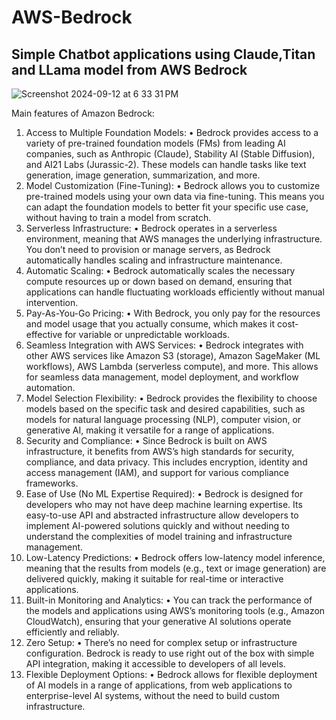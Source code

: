# AWS-Bedrock

## Simple Chatbot applications using Claude,Titan and LLama model from AWS Bedrock 

![Screenshot 2024-09-12 at 6 33 31 PM](https://github.com/user-attachments/assets/7431d38d-55c3-464d-b32d-1fee7023e7a0)


Main features of Amazon Bedrock:
1. Access to Multiple Foundation Models:
•	Bedrock provides access to a variety of pre-trained foundation models (FMs) from leading AI companies, such as Anthropic (Claude), Stability AI (Stable Diffusion), and AI21 Labs (Jurassic-2). These models can handle tasks like text generation, image generation, summarization, and more.
2. Model Customization (Fine-Tuning):
•	Bedrock allows you to customize pre-trained models using your own data via fine-tuning. This means you can adapt the foundation models to better fit your specific use case, without having to train a model from scratch.
3. Serverless Infrastructure:
•	Bedrock operates in a serverless environment, meaning that AWS manages the underlying infrastructure. You don’t need to provision or manage servers, as Bedrock automatically handles scaling and infrastructure maintenance.
4. Automatic Scaling:
•	Bedrock automatically scales the necessary compute resources up or down based on demand, ensuring that applications can handle fluctuating workloads efficiently without manual intervention.
5. Pay-As-You-Go Pricing:
•	With Bedrock, you only pay for the resources and model usage that you actually consume, which makes it cost-effective for variable or unpredictable workloads.
6. Seamless Integration with AWS Services:
•	Bedrock integrates with other AWS services like Amazon S3 (storage), Amazon SageMaker (ML workflows), AWS Lambda (serverless compute), and more. This allows for seamless data management, model deployment, and workflow automation.
7. Model Selection Flexibility:
•	Bedrock provides the flexibility to choose models based on the specific task and desired capabilities, such as models for natural language processing (NLP), computer vision, or generative AI, making it versatile for a range of applications.
8. Security and Compliance:
•	Since Bedrock is built on AWS infrastructure, it benefits from AWS’s high standards for security, compliance, and data privacy. This includes encryption, identity and access management (IAM), and support for various compliance frameworks.
9. Ease of Use (No ML Expertise Required):
•	Bedrock is designed for developers who may not have deep machine learning expertise. Its easy-to-use API and abstracted infrastructure allow developers to implement AI-powered solutions quickly and without needing to understand the complexities of model training and infrastructure management.
10. Low-Latency Predictions:
•	Bedrock offers low-latency model inference, meaning that the results from models (e.g., text or image generation) are delivered quickly, making it suitable for real-time or interactive applications.
11. Built-in Monitoring and Analytics:
•	You can track the performance of the models and applications using AWS’s monitoring tools (e.g., Amazon CloudWatch), ensuring that your generative AI solutions operate efficiently and reliably.
12. Zero Setup:
•	There’s no need for complex setup or infrastructure configuration. Bedrock is ready to use right out of the box with simple API integration, making it accessible to developers of all levels.
13. Flexible Deployment Options:
•	Bedrock allows for flexible deployment of AI models in a range of applications, from web applications to enterprise-level AI systems, without the need to build custom infrastructure.


